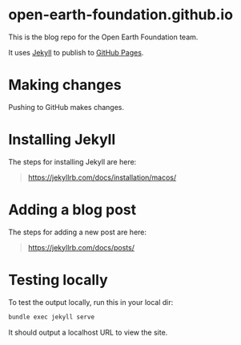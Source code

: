 # open-earth-foundation.github.io

This is the blog repo for the Open Earth Foundation team.

It uses [Jekyll](https://jekyllrb.com/) to publish to [GitHub Pages](https://docs.github.com/en/pages/setting-up-a-github-pages-site-with-jekyll/about-github-pages-and-jekyll).

# Making changes

Pushing to GitHub makes changes.

# Installing Jekyll

The steps for installing Jekyll are here:

>https://jekyllrb.com/docs/installation/macos/

# Adding a blog post

The steps for adding a new post are here:

>https://jekyllrb.com/docs/posts/

# Testing locally

To test the output locally, run this in your local dir:

```zsh
bundle exec jekyll serve
```

It should output a localhost URL to view the site.